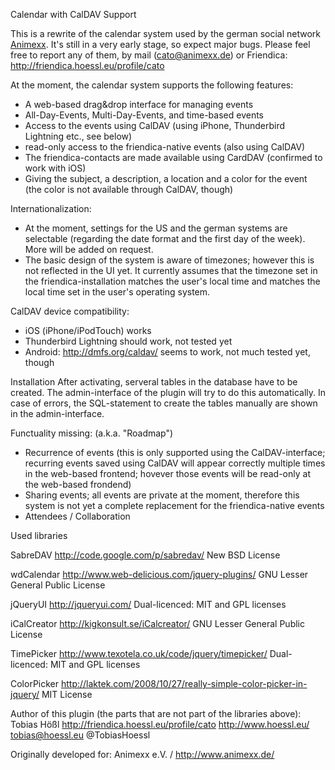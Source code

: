 Calendar with CalDAV Support

This is a rewrite of the calendar system used by the german social network [Animexx](http://www.animexx.de/).
It's still in a very early stage, so expect major bugs. Please feel free to report any of them, by mail (cato@animexx.de) or Friendica: http://friendica.hoessl.eu/profile/cato

At the moment, the calendar system supports the following features:
- A web-based drag&drop interface for managing events
- All-Day-Events, Multi-Day-Events, and time-based events
- Access to the events using CalDAV (using iPhone, Thunderbird Lightning etc., see below)
- read-only access to the friendica-native events (also using CalDAV)
- The friendica-contacts are made available using CardDAV (confirmed to work with iOS)
- Giving the subject, a description, a location and a color for the event (the color is not available through CalDAV, though)

Internationalization:
- At the moment, settings for the US and the german systems are selectable (regarding the date format and the first day of the week). More will be added on request.
- The basic design of the system is aware of timezones; however this is not reflected in the UI yet. It currently assumes that the timezone set in the friendica-installation matches the user's local time and matches the local time set in the user's operating system.

CalDAV device compatibility:
- iOS (iPhone/iPodTouch) works
- Thunderbird Lightning should work, not tested yet
- Android: http://dmfs.org/caldav/ seems to work, not much tested yet, though

Installation
After activating, serveral tables in the database have to be created. The admin-interface of the plugin will try to do this automatically.
In case of errors, the SQL-statement to create the tables manually are shown in the admin-interface.


Functuality missing: (a.k.a. "Roadmap")
- Recurrence of events (this is only supported using the CalDAV-interface; recurring events saved using CalDAV will appear correctly multiple times in the web-based frontend; hovever those events will be read-only at the web-based frondend)
- Sharing events; all events are private at the moment, therefore this system is not yet a complete replacement for the friendica-native events
- Attendees / Collaboration



Used libraries

SabreDAV
http://code.google.com/p/sabredav/
New BSD License

wdCalendar
http://www.web-delicious.com/jquery-plugins/
GNU Lesser General Public License

jQueryUI
http://jqueryui.com/
Dual-licenced: MIT and GPL licenses

iCalCreator
http://kigkonsult.se/iCalcreator/
GNU Lesser General Public License

TimePicker
http://www.texotela.co.uk/code/jquery/timepicker/
Dual-licenced: MIT and GPL licenses

ColorPicker
http://laktek.com/2008/10/27/really-simple-color-picker-in-jquery/
MIT License



Author of this plugin (the parts that are not part of the libraries above):
Tobias Hößl
http://friendica.hoessl.eu/profile/cato
http://www.hoessl.eu/
tobias@hoessl.eu
@TobiasHoessl

Originally developed for:
 Animexx e.V. / http://www.animexx.de/

